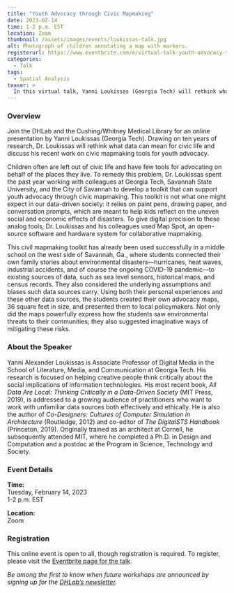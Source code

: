```yaml
---
title: "Youth Advocacy through Civic Mapmaking"
date: 2023-02-14
time: 1-2 p.m. EST
location: Zoom
thumbnail: /assets/images/events/loukissas-talk.jpg
alt: Photograph of children annotating a map with markers.
registerurl: https://www.eventbrite.com/e/virtual-talk-youth-advocacy-through-civic-mapmaking-tickets-526749169947
categories:
  - Talk
tags:
  - Spatial Analysis
teaser: >
  In this virtual talk, Yanni Loukissas (Georgia Tech) will rethink what data can mean for civic life and discuss his recent research on civic mapmaking tools for youth advocacy.  
---
```


### Overview
Join the DHLab and the Cushing/Whitney Medical Library for an online presentation by Yanni Loukissas (Georgia Tech). Drawing on ten years of research, Dr. Loukissas will rethink what data can mean for civic life and discuss his recent work on civic mapmaking tools for youth advocacy.  

Children often are left out of civic life and have few tools for advocating on behalf of the places they live. To remedy this problem, Dr. Loukissas spent the past year working with colleagues at Georgia Tech, Savannah State University, and the City of Savannah to develop a toolkit that can support youth advocacy through civic mapmaking. This toolkit is not what one might expect in our data-driven society: it relies on paint pens, drawing paper, and conversation prompts, which are meant to help kids reflect on the uneven social and economic effects of disasters. To give digital precision to these analog tools, Dr. Loukissas and his colleagues used Map Spot, an open-source software and hardware system for collaborative mapmaking.  

This civil mapmaking toolkit has already been used successfully in a middle school on the west side of Savannah, Ga., where students connected their own family stories about environmental disasters—hurricanes, heat waves, industrial accidents, and of course the ongoing COVID-19 pandemic—to existing sources of data, such as sea level sensors, historical maps, and census records. They also considered the underlying assumptions and biases such data sources carry. Using both their personal experiences and these other data sources, the students created their own advocacy maps, 36 square feet in size, and presented them to local policymakers. Not only did the maps powerfully express how the students saw environmental threats to their communities; they also suggested imaginative ways of mitigating these risks.  

### About the Speaker
Yanni Alexander Loukissas is Associate Professor of Digital Media in the School of Literature, Media, and Communication at Georgia Tech. His research is focused on helping creative people think critically about the social implications of information technologies. His most recent book, *All Data Are Local: Thinking Critically in a Data-Driven Society* (MIT Press, 2019), is addressed to a growing audience of practitioners who want to work with unfamiliar data sources both effectively and ethically. He is also the author of *Co-Designers: Cultures of Computer Simulation in Architecture* (Routledge, 2012) and co-editor of *The DigitalSTS Handbook* (Princeton, 2019). Originally trained as an architect at Cornell, he subsequently attended MIT, where he completed a Ph.D. in Design and Computation and a postdoc at the Program in Science, Technology and Society.  

### Event Details
**Time:**  
Tuesday, February 14, 2023  
1-2 p.m. EST  

**Location:**  
Zoom  

### Registration
This online event is open to all, though registration is required. To register, please visit the <a href='https://www.eventbrite.com/e/virtual-talk-youth-advocacy-through-civic-mapmaking-tickets-526749169947' target='_blank'>Eventbrite page for the talk</a>.   

*Be among the first to know when future workshops are announced by signing up for the <a href='https://subscribe.yale.edu/browse?search=digital+humanities' target='_blank'>DHLab’s newsletter</a>.*
